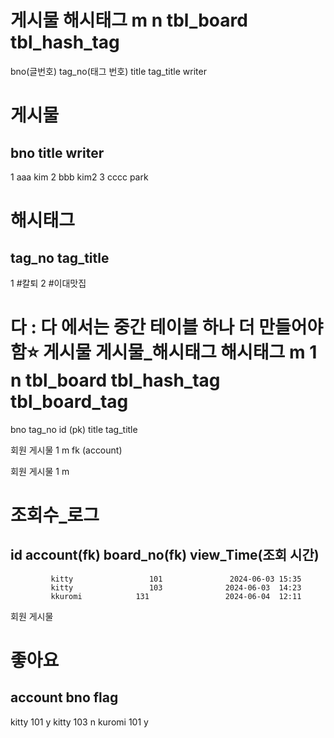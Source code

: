 

게시물              해시태그
  m                        n
tbl_board  tbl_hash_tag
======================
bno(글번호)        tag_no(태그 번호)
title                   tag_title
writer                

게시물
======================
bno title   writer
-----------------------
1       aaa       kim
2       bbb      kim2
3      cccc       park

해시태그
======================
tag_no           tag_title
-----------------------
   1                    #칼퇴
  2                     #이대맛집

다 : 다  에서는  중간 테이블 하나 더 만들어야함⭐️
게시물       게시물_해시태그         해시태그
  m                      1                          n
tbl_board        tbl_hash_tag           tbl_board_tag
=========================================
  bno                      tag_no                       id (pk)
title                       tag_title

회원  게시물
 1         m
          fk (account)

회원 게시물
1       m

조회수_로그 
=========
 id     account(fk)     board_no(fk)  view_Time(조회 시간)
--------------------------------------------
             kitty                 101               2024-06-03 15:35
             kitty                 103              2024-06-03  14:23
             kkuromi            131                 2024-06-04  12:11

회원   게시물 

좋아요
============================
account   bno     flag
----------------------------
kitty        101        y
kitty        103        n
kuromi     101        y
